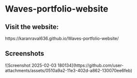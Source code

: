 <h1>Waves-portfolio-website</h1>

<h2>Visit the website:</h2>
https://karanraval636.github.io/Waves-portfolio-website/

<h2>Screenshots</h2>
![Screenshot 2025-02-03 180134](https://github.com/user-attachments/assets/0510a9a2-11e3-402d-a862-130070ee6feb)

